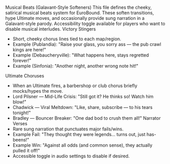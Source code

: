 Musical Beats (Galavant-Style Softeners)
This file defines the cheeky, satirical musical beats system for EuroBound. These soften transitions, hype Ultimate moves, and occasionally provide sung narration in a Galavant-style parody. Accessibility toggle available for players who want to disable musical interludes.
Victory Stingers
- Short, cheeky chorus lines tied to each map/region.
- Example (Publandia): "Raise your glass, you sorry ass — the pub crawl kings are here!"
- Example (Debaucheryville): "What happens here, stays regretted forever!"
- Example (Sinfonia): "Another night, another wrong note hit!"

Ultimate Choruses
- When an Ultimate fires, a barbershop or club chorus briefly mocks/hypes the move.
- Lord Pilsner — Mid-Life Crisis: "Still got it? He thinks so! Watch him blow!"
- Chadwick — Viral Meltdown: "Like, share, subscribe — to his tears tonight!"
- Bradley — Bouncer Breaker: "One dad bod to crush them all!"
Narrator Verses
- Rare sung narration that punctuates major fails/wins.
- Example Fail: "They thought they were legends… turns out, just has-beens!"
- Example Win: "Against all odds (and common sense), they actually pulled it off!"
- Accessible toggle in audio settings to disable if desired.